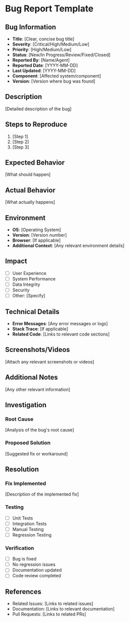 # Bug Report Template

## Bug Information
- **Title**: [Clear, concise bug title]
- **Severity**: [Critical/High/Medium/Low]
- **Priority**: [High/Medium/Low]
- **Status**: [New/In Progress/Review/Fixed/Closed]
- **Reported By**: [Name/Agent]
- **Reported Date**: [YYYY-MM-DD]
- **Last Updated**: [YYYY-MM-DD]
- **Component**: [Affected system/component]
- **Version**: [Version where bug was found]

## Description
[Detailed description of the bug]

## Steps to Reproduce
1. [Step 1]
2. [Step 2]
3. [Step 3]

## Expected Behavior
[What should happen]

## Actual Behavior
[What actually happens]

## Environment
- **OS**: [Operating System]
- **Version**: [Version number]
- **Browser**: [If applicable]
- **Additional Context**: [Any relevant environment details]

## Impact
- [ ] User Experience
- [ ] System Performance
- [ ] Data Integrity
- [ ] Security
- [ ] Other: [Specify]

## Technical Details
- **Error Messages**: [Any error messages or logs]
- **Stack Trace**: [If applicable]
- **Related Code**: [Links to relevant code sections]

## Screenshots/Videos
[Attach any relevant screenshots or videos]

## Additional Notes
[Any other relevant information]

## Investigation
### Root Cause
[Analysis of the bug's root cause]

### Proposed Solution
[Suggested fix or workaround]

## Resolution
### Fix Implemented
[Description of the implemented fix]

### Testing
- [ ] Unit Tests
- [ ] Integration Tests
- [ ] Manual Testing
- [ ] Regression Testing

### Verification
- [ ] Bug is fixed
- [ ] No regression issues
- [ ] Documentation updated
- [ ] Code review completed

## References
- Related Issues: [Links to related issues]
- Documentation: [Links to relevant documentation]
- Pull Requests: [Links to related PRs] 